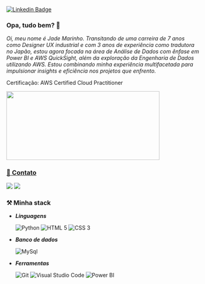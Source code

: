 [![Linkedin Badge](https://img.shields.io/badge/-LinkedIn-blue?style=flat&logo=Linkedin&logoColor=white&link=https://www.linkedin.com/in/jade-marinho/)](https://www.linkedin.com/in/jade-marinho/)

### Opa, tudo bem? 💖

*Oi, meu nome é Jade Marinho. Transitando de uma carreira de 7 anos como Designer UX industrial e com 3 anos de experiência como tradutora no Japão, estou agora focada na área de Análise de Dados com ênfase em Power BI e AWS QuickSight, além da exploração da Engenharia de Dados utilizando AWS. Estou combinando minha experiência multifacetada para impulsionar insights e eficiência nos projetos que enfrento.*

Certificação:
AWS Certified Cloud Practitioner

<div>
<a href="https://github.com/jademarinho">
  <img height="180em" src="https://github-readme-stats.vercel.app/api/top-langs/?username=jademarinho&layout=compact&langs_count=7&theme=dark" height="160px", width="400px" />
</div>

 ### 📧 Contato
  
  <div>
    <a href="https://www.linkedin.com/in/jade-marinho/" target="_blank"><img src="https://img.shields.io/badge/-LinkedIn-%230077B5?style=for-the-badge&logo=linkedin&logoColor=white" target="_blank"></a> 
    <a href = "mailto:jademarinho@hotmail.com"><img src="https://img.shields.io/badge/-mail-%23333?style=for-the-badge&logo=gmail&logoColor=white" target="_blank"></a>
  </div> 

 
   ### ⚒️ Minha stack
-   _**Linguagens**_

    <p>
      <img alt="Python" src="https://img.shields.io/badge/Python-3776AB?style=for-the-badge&logo=python&logoColor=white">
      <img alt="HTML 5" src="https://img.shields.io/badge/HTML5-E34F26?style=for-the-badge&logo=html5&logoColor=white">
      <img alt="CSS 3" src="https://img.shields.io/badge/CSS3-1572B6?style=for-the-badge&logo=css3&logoColor=white">
  </p>
  
-   _**Banco de dados**_

    <p>
      <img alt="MySql" src="https://img.shields.io/badge/MySQL-00000F?style=for-the-badge&logo=mysql&logoColor=white">
    </p>
    
-   _**Ferramentas**_
    <p>
      <img alt="Git" src="https://img.shields.io/static/v1?message=Git&logo=Git&labelColor=F05032&color=F05032&logoColor=white&label=%20&style=for-the-badge">
      <img alt="Visual Studio Code" src="https://img.shields.io/static/v1?message=Visual Studio Code&logo=Visual Studio Code&labelColor=007ACC&color=007ACC&logoColor=white&label=%20&style=for-the-badge">
      <img alt="Power BI" src="https://img.shields.io/badge/PowerBI-404D59?style=for-the-badge">
    </p>
  
